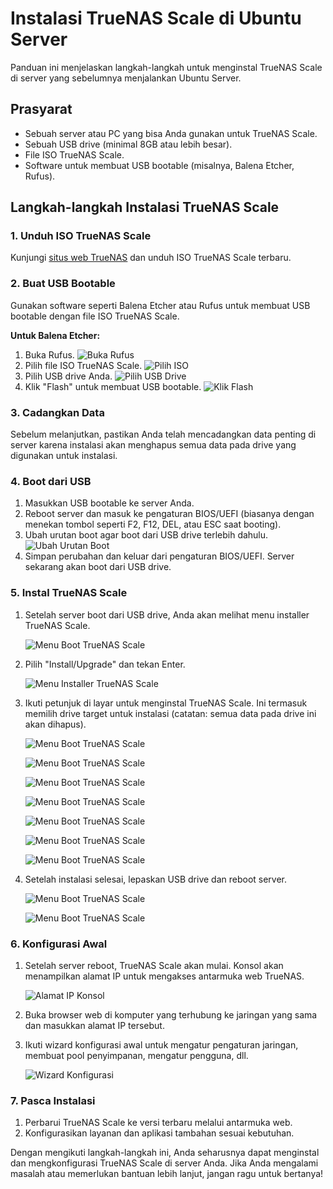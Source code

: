 # Instalasi TrueNAS Scale di Ubuntu Server

Panduan ini menjelaskan langkah-langkah untuk menginstal TrueNAS Scale di server yang sebelumnya menjalankan Ubuntu Server.

## Prasyarat

- Sebuah server atau PC yang bisa Anda gunakan untuk TrueNAS Scale.
- Sebuah USB drive (minimal 8GB atau lebih besar).
- File ISO TrueNAS Scale.
- Software untuk membuat USB bootable (misalnya, Balena Etcher, Rufus).

## Langkah-langkah Instalasi TrueNAS Scale

### 1. Unduh ISO TrueNAS Scale

Kunjungi [situs web TrueNAS](https://www.truenas.com/download-truenas-scale/) dan unduh ISO TrueNAS Scale terbaru.

### 2. Buat USB Bootable

Gunakan software seperti Balena Etcher atau Rufus untuk membuat USB bootable dengan file ISO TrueNAS Scale.

**Untuk Balena Etcher:**

1. Buka Rufus.
   ![Buka Rufus](images/rufus-open.png)
2. Pilih file ISO TrueNAS Scale.
   ![Pilih ISO](images/rufus-select-iso.png)
3. Pilih USB drive Anda.
   ![Pilih USB Drive](images/rufus-select-drive.png)
4. Klik "Flash" untuk membuat USB bootable.
   ![Klik Flash](images/rufus-flash.png)

### 3. Cadangkan Data

Sebelum melanjutkan, pastikan Anda telah mencadangkan data penting di server karena instalasi akan menghapus semua data pada drive yang digunakan untuk instalasi.

### 4. Boot dari USB

1. Masukkan USB bootable ke server Anda.
2. Reboot server dan masuk ke pengaturan BIOS/UEFI (biasanya dengan menekan tombol seperti F2, F12, DEL, atau ESC saat booting).
3. Ubah urutan boot agar boot dari USB drive terlebih dahulu.
   ![Ubah Urutan Boot](images/bios-boot-order.png)
4. Simpan perubahan dan keluar dari pengaturan BIOS/UEFI. Server sekarang akan boot dari USB drive.

### 5. Instal TrueNAS Scale

1. Setelah server boot dari USB drive, Anda akan melihat menu installer TrueNAS Scale.
   
   ![Menu Boot TrueNAS Scale](1.jpg)
    
3. Pilih "Install/Upgrade" dan tekan Enter.

   ![Menu Installer TrueNAS Scale](2.jpg)
      
5. Ikuti petunjuk di layar untuk menginstal TrueNAS Scale. Ini termasuk memilih drive target untuk instalasi (catatan: semua data pada drive ini akan dihapus).

   ![Menu Boot TrueNAS Scale](3.jpg)

   ![Menu Boot TrueNAS Scale](4.jpg)

   ![Menu Boot TrueNAS Scale](5.jpg)

   ![Menu Boot TrueNAS Scale](6.jpg)

   ![Menu Boot TrueNAS Scale](7.jpg)

   ![Menu Boot TrueNAS Scale](8.jpg)

   ![Menu Boot TrueNAS Scale](9.jpg)
   
7. Setelah instalasi selesai, lepaskan USB drive dan reboot server.

   ![Menu Boot TrueNAS Scale](10.jpg)

   ![Menu Boot TrueNAS Scale](11.jpg)

### 6. Konfigurasi Awal

1. Setelah server reboot, TrueNAS Scale akan mulai. Konsol akan menampilkan alamat IP untuk mengakses antarmuka web TrueNAS.
   
   ![Alamat IP Konsol](12.png)
   
3. Buka browser web di komputer yang terhubung ke jaringan yang sama dan masukkan alamat IP tersebut.
4. Ikuti wizard konfigurasi awal untuk mengatur pengaturan jaringan, membuat pool penyimpanan, mengatur pengguna, dll.
   
   ![Wizard Konfigurasi](15.jpg)

### 7. Pasca Instalasi

1. Perbarui TrueNAS Scale ke versi terbaru melalui antarmuka web.
2. Konfigurasikan layanan dan aplikasi tambahan sesuai kebutuhan.

Dengan mengikuti langkah-langkah ini, Anda seharusnya dapat menginstal dan mengkonfigurasi TrueNAS Scale di server Anda. Jika Anda mengalami masalah atau memerlukan bantuan lebih lanjut, jangan ragu untuk bertanya!
